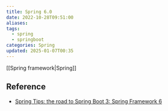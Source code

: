 ```yaml
---
title: Spring 6.0
date: 2022-10-28T09:51:00
aliases: 
tags:
  - spring
  - springboot
categories: Spring
updated: 2025-01-07T00:35
---
```


[[Spring framework|Spring]]

## Reference

- [Spring Tips: the road to Spring Boot 3: Spring Framework 6](https://www.youtube.com/watch?v=aUm5WZjh8RA)